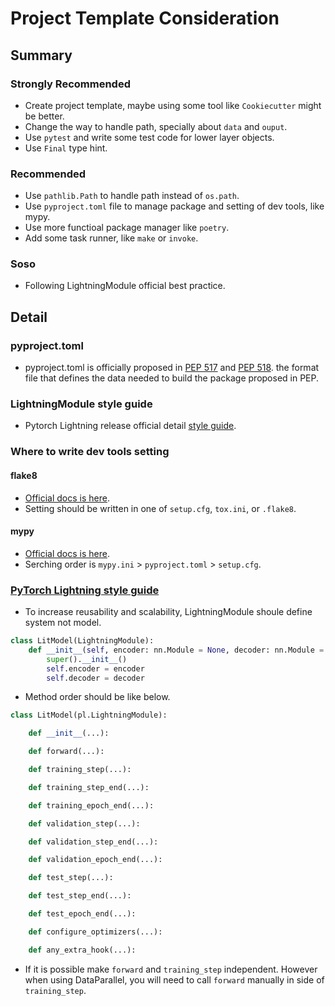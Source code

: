 # Project Template Consideration

## Summary
### Strongly Recommended
- Create project template, maybe using some tool like `Cookiecutter` might be better.
- Change the way to handle path, specially about `data` and `ouput`.
- Use `pytest` and write some test code for lower layer objects.
- Use `Final` type hint.

### Recommended
- Use `pathlib.Path` to handle path instead of `os.path`.
- Use `pyproject.toml` file to manage package and setting of dev tools, like mypy.
- Use more functioal package manager like `poetry`. 
- Add some task runner, like `make` or `invoke`.

### Soso
- Following LightningModule official best practice.



## Detail

### pyproject.toml
- pyproject.toml is officially proposed in [PEP 517](https://www.python.org/dev/peps/pep-0517/) and [PEP 518](https://www.python.org/dev/peps/pep-0518/).
 the format file that defines the data needed to build the package proposed in PEP.


### LightningModule style guide
- Pytorch Lightning release official detail [style guide](https://pytorch-lightning.readthedocs.io/en/latest/starter/style_guide.html).


### Where to write dev tools setting

#### flake8
- [Official docs is here](https://flake8.pycqa.org/en/latest/user/configuration.html#configuration-locations).
- Setting should be written in one of `setup.cfg`, `tox.ini`, or `.flake8`.

#### mypy
- [Official docs is here](https://mypy.readthedocs.io/en/stable/config_file.html#the-mypy-configuration-file).
- Serching order is `mypy.ini` > `pyproject.toml` > `setup.cfg`.

### [PyTorch Lightning style guide](https://pytorch-lightning.readthedocs.io/en/stable/starter/style_guide.html)
- To increase reusability and scalability, LightningModule shoule define system not model.
```python
class LitModel(LightningModule):
    def __init__(self, encoder: nn.Module = None, decoder: nn.Module = None):
        super().__init__()
        self.encoder = encoder
        self.decoder = decoder
```

- Method order should be like below.
```python
class LitModel(pl.LightningModule):

    def __init__(...):

    def forward(...):

    def training_step(...):

    def training_step_end(...):

    def training_epoch_end(...):

    def validation_step(...):

    def validation_step_end(...):

    def validation_epoch_end(...):

    def test_step(...):

    def test_step_end(...):

    def test_epoch_end(...):

    def configure_optimizers(...):

    def any_extra_hook(...):
```

- If it is possible make `forward` and `training_step` independent. However when using DataParallel, you will need to call `forward` manually in side of `training_step`.